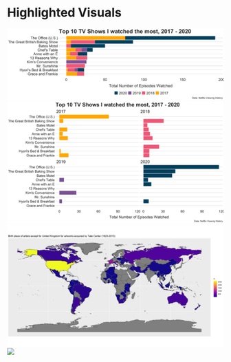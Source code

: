 # Highlighted Visuals

<img src="https://github.com/Kim-s-h/tidytuesday/blob/master/Week1%20Netflix/netflix_ep.png" width=800>

<img src="https://github.com/Kim-s-h/tidytuesday/blob/master/Week1%20Netflix/netflix_ep_by_year.png" width=800>

<img src="https://github.com/Kim-s-h/tidytuesday/blob/master/Week3%20Art%20Collections/world_map_birthPlace.png" width=800>

<img src="https://https://github.com/Kim-s-h/tidytuesday/blob/master/Week15%20Deforestration/brazil_loss.png" width=800>